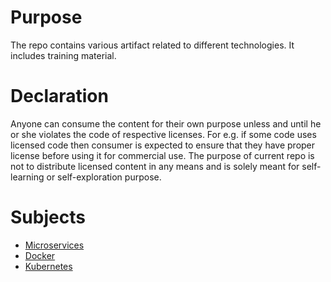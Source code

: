 # Purpose

The repo contains various artifact related to different technologies. It
includes training material.

# Declaration

Anyone can consume the content for their own purpose unless and until he
or she violates the code of respective licenses. For e.g. if some code
uses licensed code then consumer is expected to ensure that they have
proper license before using it for commercial use. The purpose of current
repo is not to distribute licensed content in any means and is solely
meant for self-learning or self-exploration purpose.

# Subjects

* [Microservices](micro-services)
* [Docker](docker)
* [Kubernetes](kubernetes)
